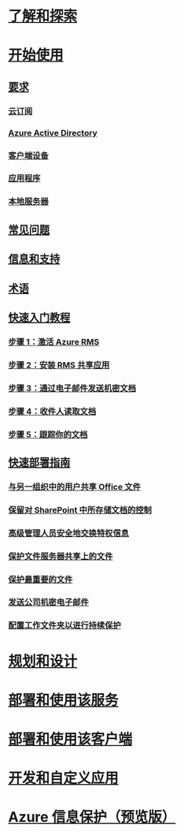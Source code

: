 # [了解和探索](/rights-management/understand-explore/azure-rights-management)
# [开始使用](requirements-azure-rms.md)
## [要求](requirements-azure-rms.md)
### [云订阅](requirements-subscriptions.md)
### [Azure Active Directory](requirements-azure-ad.md)
### [客户端设备](requirements-client-devices.md)
### [应用程序](requirements-applications.md)
### [本地服务器 ](requirements-servers.md)
## [常见问题](faqs.md)
## [信息和支持](information-support.md)
## [术语](terminology.md)
## [快速入门教程](quick-start-tutorial.md)
### [步骤 1：激活 Azure RMS](tutorial-step1.md)
### [步骤 2：安装 RMS 共享应用](tutorial-step2.md)
### [步骤 3：通过电子邮件发送机密文档](tutorial-step3.md)
### [步骤 4：收件人读取文档](tutorial-step4.md)
### [步骤 5：跟踪你的文档](tutorial-step5.md)
## [快速部署指南](rapid-deployment-guide.md)
### [与另一组织中的用户共享 Office 文件](scenario-share-office-file-externally.md)
### [保留对 SharePoint 中所存储文档的控制](scenario-sharepoint.md)
### [高级管理人员安全地交换特权信息](scenario-executives-email.md)
### [保护文件服务器共享上的文件](scenario-fci.md)
### [保护最重要的文件](scenario-secure-most-valuable-files.md)
### [发送公司机密电子邮件](scenario-company-confidential-email.md)
### [配置工作文件夹以进行持续保护](scenario-work-folders.md)
# [规划和设计](/rights-management/plan-design/deployment-roadmap)
# [部署和使用该服务](/rights-management/deploy-use/activate-service)
# [部署和使用该客户端](/rights-management/rms-client/use-client)
# [开发和自定义应用](/rights-management/develop/developers-guide)
# [Azure 信息保护（预览版）](/rights-management/information-protection/what-is-information-protection)


<!--HONumber=Jul16_HO3-->


